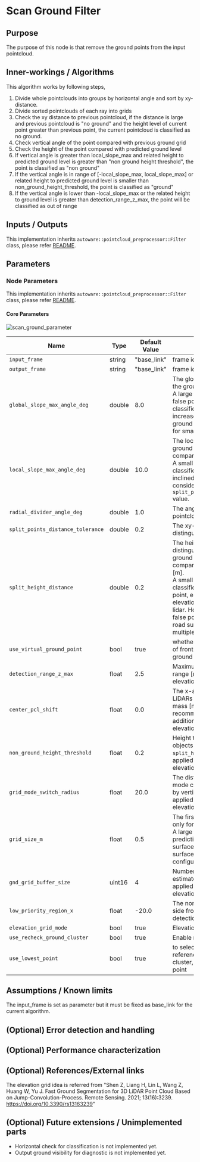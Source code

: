 # Scan Ground Filter

## Purpose

The purpose of this node is that remove the ground points from the input pointcloud.

## Inner-workings / Algorithms

This algorithm works by following steps,

1. Divide whole pointclouds into groups by horizontal angle and sort by xy-distance.
2. Divide sorted pointclouds of each ray into grids
3. Check the xy distance to previous pointcloud, if the distance is large and previous pointcloud is "no ground" and the height level of current point greater than previous point, the current pointcloud is classified as no ground.
4. Check vertical angle of the point compared with previous ground grid
5. Check the height of the point compared with predicted ground level
6. If vertical angle is greater than local_slope_max and related height to predicted ground level is greater than "non ground height threshold", the point is classified as "non ground"
7. If the vertical angle is in range of [-local_slope_max, local_slope_max] or related height to predicted ground level is smaller than non_ground_height_threshold, the point is classified as "ground"
8. If the vertical angle is lower than -local_slope_max or the related height to ground level is greater than detection_range_z_max, the point will be classified as out of range

## Inputs / Outputs

This implementation inherits `autoware::pointcloud_preprocessor::Filter` class, please refer [README](../README.md).

## Parameters

### Node Parameters

This implementation inherits `autoware::pointcloud_preprocessor::Filter` class, please refer [README](../README.md).

#### Core Parameters

![scan_ground_parameter](./image/scan_ground_filter_parameters.drawio.svg)

| Name                              | Type   | Default Value | Description                                                                                                                                                                                                                                                                                                                                                      |
| --------------------------------- | ------ | ------------- | ---------------------------------------------------------------------------------------------------------------------------------------------------------------------------------------------------------------------------------------------------------------------------------------------------------------------------------------------------------------- |
| `input_frame`                     | string | "base_link"   | frame id of input pointcloud                                                                                                                                                                                                                                                                                                                                     |
| `output_frame`                    | string | "base_link"   | frame id of output pointcloud                                                                                                                                                                                                                                                                                                                                    |
| `global_slope_max_angle_deg`      | double | 8.0           | The global angle to classify as the ground or object [deg].<br/>A large threshold may reduce false positive of high slope road classification but it may lead to increase false negative of non-ground classification, particularly for small objects.                                                                                                           |
| `local_slope_max_angle_deg`       | double | 10.0          | The local angle to classify as the ground or object [deg] when comparing with adjacent point.<br/>A small value enhance accuracy classification of object with inclined surface. This should be considered together with `split_points_distance_tolerance` value.                                                                                                |
| `radial_divider_angle_deg`        | double | 1.0           | The angle which divide the whole pointcloud to sliced group [deg]                                                                                                                                                                                                                                                                                                |
| `split_points_distance_tolerance` | double | 0.2           | The xy-distance threshold to distinguish far and near [m]                                                                                                                                                                                                                                                                                                        |
| `split_height_distance`           | double | 0.2           | The height threshold to distinguish ground and non-ground pointcloud when comparing with adjacent points [m]. <br/>A small threshold improves classification of non-ground point, especially for high elevation resolution pointcloud lidar. However, it might cause false positive for small step-like road surface or misaligned multiple lidar configuration. |
| `use_virtual_ground_point`        | bool   | true          | whether to use the ground center of front wheels as the virtual ground point.                                                                                                                                                                                                                                                                                    |
| `detection_range_z_max`           | float  | 2.5           | Maximum height of detection range [m], applied only for elevation_grid_mode                                                                                                                                                                                                                                                                                      |
| `center_pcl_shift`                | float  | 0.0           | The x-axis offset of addition LiDARs from vehicle center of mass [m], <br /> recommended to use only for additional LiDARs in elevation_grid_mode                                                                                                                                                                                                                |
| `non_ground_height_threshold`     | float  | 0.2           | Height threshold of non ground objects [m] as `split_height_distance` and applied only for elevation_grid_mode                                                                                                                                                                                                                                                   |
| `grid_mode_switch_radius`         | float  | 20.0          | The distance where grid division mode change from by distance to by vertical angle [m],<br /> applied only for elevation_grid_mode                                                                                                                                                                                                                               |
| `grid_size_m`                     | float  | 0.5           | The first grid size [m], applied only for elevation_grid_mode.<br/>A large value enhances the prediction stability for ground surface. suitable for rough surface or multiple lidar configuration.                                                                                                                                                               |
| `gnd_grid_buffer_size`            | uint16 | 4             | Number of grids using to estimate local ground slope,<br /> applied only for elevation_grid_mode                                                                                                                                                                                                                                                                 |
| `low_priority_region_x`           | float  | -20.0         | The non-zero x threshold in back side from which small objects detection is low priority [m]                                                                                                                                                                                                                                                                     |
| `elevation_grid_mode`             | bool   | true          | Elevation grid scan mode option                                                                                                                                                                                                                                                                                                                                  |
| `use_recheck_ground_cluster`      | bool   | true          | Enable recheck ground cluster                                                                                                                                                                                                                                                                                                                                    |
| `use_lowest_point`                | bool   | true          | to select lowest point for reference in recheck ground cluster, otherwise select middle point                                                                                                                                                                                                                                                                    |

## Assumptions / Known limits

The input_frame is set as parameter but it must be fixed as base_link for the current algorithm.

## (Optional) Error detection and handling

## (Optional) Performance characterization

## (Optional) References/External links

<!-- cspell: ignore Shen Liang -->

The elevation grid idea is referred from "Shen Z, Liang H, Lin L, Wang Z, Huang W, Yu J. Fast Ground Segmentation for 3D LiDAR Point Cloud Based on Jump-Convolution-Process. Remote Sensing. 2021; 13(16):3239. <https://doi.org/10.3390/rs13163239>"

## (Optional) Future extensions / Unimplemented parts

- Horizontal check for classification is not implemented yet.
- Output ground visibility for diagnostic is not implemented yet.
